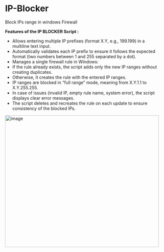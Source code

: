# IP-Blocker
Block IPs range in windows Firewall

**Features of the IP BLOCKER Script :**

- Allows entering multiple IP prefixes (format X.Y, e.g., 199.199) in a multiline text input.
- Automatically validates each IP prefix to ensure it follows the expected format (two numbers between 1 and 255 separated by a dot).
- Manages a single firewall rule in Windows:
- If the rule already exists, the script adds only the new IP ranges without creating duplicates.
- Otherwise, it creates the rule with the entered IP ranges.
- IP ranges are blocked in “full range” mode, meaning from X.Y.1.1 to X.Y.255.255.
- In case of issues (invalid IP, empty rule name, system error), the script displays clear error messages.
- The script deletes and recreates the rule on each update to ensure consistency of the blocked IPs.
<img width="502" height="432" alt="image" src="https://github.com/user-attachments/assets/c6c321b9-bd10-45cc-b102-8e5b21d966eb" />
